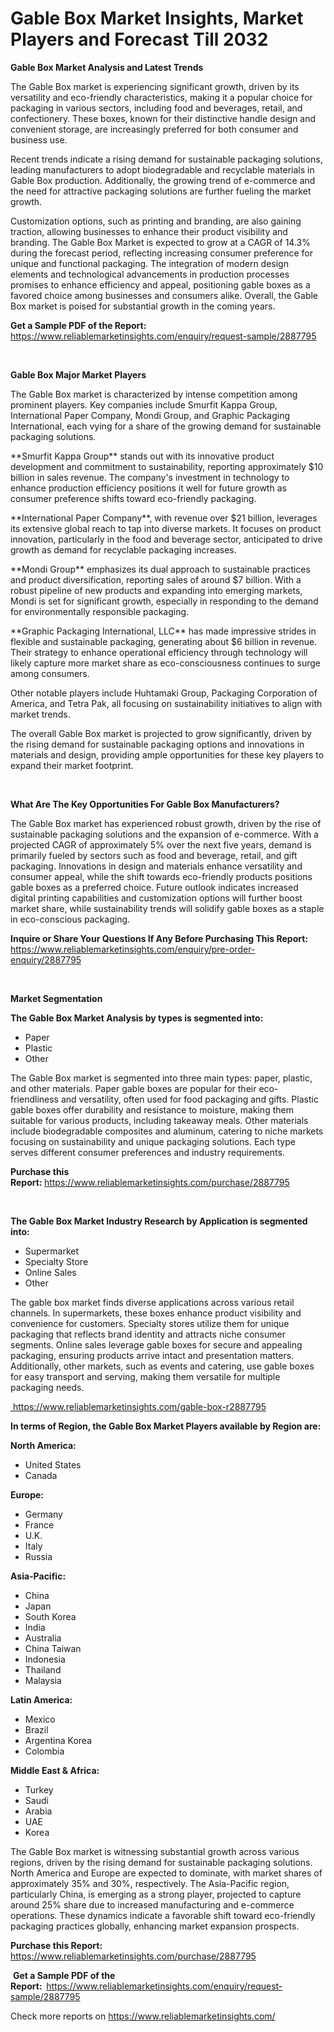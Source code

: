 <p><h1>Gable Box Market Insights, Market Players and Forecast Till 2032</h1></p><p><strong>Gable Box Market Analysis and Latest Trends</strong></p>
<p><p>The Gable Box market is experiencing significant growth, driven by its versatility and eco-friendly characteristics, making it a popular choice for packaging in various sectors, including food and beverages, retail, and confectionery. These boxes, known for their distinctive handle design and convenient storage, are increasingly preferred for both consumer and business use. </p><p>Recent trends indicate a rising demand for sustainable packaging solutions, leading manufacturers to adopt biodegradable and recyclable materials in Gable Box production. Additionally, the growing trend of e-commerce and the need for attractive packaging solutions are further fueling the market growth. </p><p>Customization options, such as printing and branding, are also gaining traction, allowing businesses to enhance their product visibility and branding. The Gable Box Market is expected to grow at a CAGR of 14.3% during the forecast period, reflecting increasing consumer preference for unique and functional packaging. The integration of modern design elements and technological advancements in production processes promises to enhance efficiency and appeal, positioning gable boxes as a favored choice among businesses and consumers alike. Overall, the Gable Box market is poised for substantial growth in the coming years.</p></p>
<p><strong>Get a Sample PDF of the Report:&nbsp;</strong> <a href="https://www.reliablemarketinsights.com/enquiry/request-sample/2887795?utm_campaign=2188&utm_medium=2&utm_source=Github&utm_content=ia&utm_term=14032025&utm_id=gable-box">https://www.reliablemarketinsights.com/enquiry/request-sample/2887795</a></p>
<p>&nbsp;</p>
<p><strong>Gable Box Major Market Players</strong></p>
<p><p>The Gable Box market is characterized by intense competition among prominent players. Key companies include Smurfit Kappa Group, International Paper Company, Mondi Group, and Graphic Packaging International, each vying for a share of the growing demand for sustainable packaging solutions.</p><p>**Smurfit Kappa Group** stands out with its innovative product development and commitment to sustainability, reporting approximately $10 billion in sales revenue. The company's investment in technology to enhance production efficiency positions it well for future growth as consumer preference shifts toward eco-friendly packaging.</p><p>**International Paper Company**, with revenue over $21 billion, leverages its extensive global reach to tap into diverse markets. It focuses on product innovation, particularly in the food and beverage sector, anticipated to drive growth as demand for recyclable packaging increases.</p><p>**Mondi Group** emphasizes its dual approach to sustainable practices and product diversification, reporting sales of around $7 billion. With a robust pipeline of new products and expanding into emerging markets, Mondi is set for significant growth, especially in responding to the demand for environmentally responsible packaging.</p><p>**Graphic Packaging International, LLC** has made impressive strides in flexible and sustainable packaging, generating about $6 billion in revenue. Their strategy to enhance operational efficiency through technology will likely capture more market share as eco-consciousness continues to surge among consumers.</p><p>Other notable players include Huhtamaki Group, Packaging Corporation of America, and Tetra Pak, all focusing on sustainability initiatives to align with market trends.</p><p>The overall Gable Box market is projected to grow significantly, driven by the rising demand for sustainable packaging options and innovations in materials and design, providing ample opportunities for these key players to expand their market footprint.</p></p>
<p>&nbsp;</p>
<p><strong>What Are The Key Opportunities For Gable Box Manufacturers?</strong></p>
<p><p>The Gable Box market has experienced robust growth, driven by the rise of sustainable packaging solutions and the expansion of e-commerce. With a projected CAGR of approximately 5% over the next five years, demand is primarily fueled by sectors such as food and beverage, retail, and gift packaging. Innovations in design and materials enhance versatility and consumer appeal, while the shift towards eco-friendly products positions gable boxes as a preferred choice. Future outlook indicates increased digital printing capabilities and customization options will further boost market share, while sustainability trends will solidify gable boxes as a staple in eco-conscious packaging.</p></p>
<p><strong>Inquire or Share Your Questions If Any Before Purchasing This Report:</strong> <a href="https://www.reliablemarketinsights.com/enquiry/pre-order-enquiry/2887795?utm_campaign=2188&utm_medium=2&utm_source=Github&utm_content=ia&utm_term=14032025&utm_id=gable-box">https://www.reliablemarketinsights.com/enquiry/pre-order-enquiry/2887795</a></p>
<p>&nbsp;</p>
<p><strong>Market Segmentation</strong></p>
<p><strong>The Gable Box Market Analysis by types is segmented into:</strong></p>
<p><ul><li>Paper</li><li>Plastic</li><li>Other</li></ul></p>
<p><p>The Gable Box market is segmented into three main types: paper, plastic, and other materials. Paper gable boxes are popular for their eco-friendliness and versatility, often used for food packaging and gifts. Plastic gable boxes offer durability and resistance to moisture, making them suitable for various products, including takeaway meals. Other materials include biodegradable composites and aluminum, catering to niche markets focusing on sustainability and unique packaging solutions. Each type serves different consumer preferences and industry requirements.</p></p>
<p><strong>Purchase this Report:&nbsp;</strong><a href="https://www.reliablemarketinsights.com/purchase/2887795?utm_campaign=2188&utm_medium=2&utm_source=Github&utm_content=ia&utm_term=14032025&utm_id=gable-box">https://www.reliablemarketinsights.com/purchase/2887795</a></p>
<p>&nbsp;</p>
<p><strong>The Gable Box Market Industry Research by Application is segmented into:</strong></p>
<p><ul><li>Supermarket</li><li>Specialty Store</li><li>Online Sales</li><li>Other</li></ul></p>
<p><p>The gable box market finds diverse applications across various retail channels. In supermarkets, these boxes enhance product visibility and convenience for customers. Specialty stores utilize them for unique packaging that reflects brand identity and attracts niche consumer segments. Online sales leverage gable boxes for secure and appealing packaging, ensuring products arrive intact and presentation matters. Additionally, other markets, such as events and catering, use gable boxes for easy transport and serving, making them versatile for multiple packaging needs.</p></p>
<p><a href="https://www.reliablemarketinsights.com/gable-box-r2887795?utm_campaign=2188&utm_medium=2&utm_source=Github&utm_content=ia&utm_term=14032025&utm_id=gable-box">&nbsp;https://www.reliablemarketinsights.com/gable-box-r2887795</a></p>
<p><strong>In terms of Region, the Gable Box Market Players available by Region are:</strong></p>
<p>
    <p> <strong> North America: </strong>
        <ul>
            <li>United States</li>
            <li>Canada</li>
        </ul>
        </p> 
    <p> <strong> Europe: </strong>
        <ul>
            <li>Germany</li>
            <li>France</li>
            <li>U.K.</li>
            <li>Italy</li>
            <li>Russia</li>
        </ul>
        </p> 
    <p> <strong> Asia-Pacific: </strong>
        <ul>
            <li>China</li>
            <li>Japan</li>
            <li>South Korea</li>
            <li>India</li>
            <li>Australia</li>
            <li>China Taiwan</li>
            <li>Indonesia</li>
            <li>Thailand</li>
            <li>Malaysia</li>
        </ul>
        </p> 
    <p> <strong> Latin America: </strong>
        <ul>
            <li>Mexico</li>
            <li>Brazil</li>
            <li>Argentina Korea</li>
            <li>Colombia</li>
        </ul>
        </p> 
    <p> <strong> Middle East & Africa: </strong>
        <ul>
            <li>Turkey</li>
            <li>Saudi</li>
            <li>Arabia</li>
            <li>UAE</li>
            <li>Korea</li>
        </ul>
    </p>
    </p>
<p><p>The Gable Box market is witnessing substantial growth across various regions, driven by the rising demand for sustainable packaging solutions. North America and Europe are expected to dominate, with market shares of approximately 35% and 30%, respectively. The Asia-Pacific region, particularly China, is emerging as a strong player, projected to capture around 25% share due to increased manufacturing and e-commerce operations. These dynamics indicate a favorable shift toward eco-friendly packaging practices globally, enhancing market expansion prospects.</p></p>
<p><strong>Purchase this Report: </strong><a href="https://www.reliablemarketinsights.com/purchase/2887795?utm_campaign=2188&utm_medium=2&utm_source=Github&utm_content=ia&utm_term=14032025&utm_id=gable-box">https://www.reliablemarketinsights.com/purchase/2887795</a></p>
<p>&nbsp;<strong>Get a Sample PDF of the Report:&nbsp;&nbsp;</strong><a href="https://www.reliablemarketinsights.com/enquiry/request-sample/2887795?utm_campaign=2188&utm_medium=2&utm_source=Github&utm_content=ia&utm_term=14032025&utm_id=gable-box">https://www.reliablemarketinsights.com/enquiry/request-sample/2887795</a></p>
<p><strong></strong></p>
<p>Check more reports on <a href="https://www.reliablemarketinsights.com/?utm_campaign=2188&utm_medium=2&utm_source=Github&utm_content=ia&utm_term=14032025&utm_id=gable-box">https://www.reliablemarketinsights.com/</a></p>
